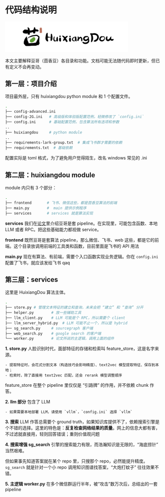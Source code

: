 # 代码结构说明

<img src="./figures/huixiangdou.png" width="400">

本文主要解释豆哥（茴香豆）各目录和功能。文档可能无法随代码即时更新，但已有定义不会再变动。

## 第一层：项目介绍

项目最外层，只有 huixiangdou python module 和 1 个配置文件。

```bash
.
├── config-advanced.ini
├── config-2G.ini   # 高级版和体验版配置范例，轻微修改了 `config.ini`
├── config.ini      # 基础配置范例，包含算法所有选项和参数
..
├── huixiangdou     # python module
..
├── requirements-lark-group.txt  # 集成飞书群才需要的依赖
├── requirements.txt  # 基础依赖
```

配置实际是 toml 格式，为了避免用户觉得陌生，改名 windows 常见的 .ini

## 第二层：huixiangdou module

module 内只有 3 个部分：

```bash
.
├── frontend       # 飞书、微信这些，都是茴香豆算法的前端
├── main.py        #  main 提供示例程序
├── services       # services 就是算法实现
```

**services** 我们在[论文](https://arxiv.org/abs/2401.08772)里介绍豆哥是套 pipeline。在实现里，可能包含函数、本地 LLM 或者 RPC。把这些基础能力都视做 service。

**frontend** 既然豆哥是套算法 pipeline，那么微信、飞书、web 这些，都是它的前端。这个目录放调用前端的工具类和函数，目前里面是飞书的 API 用法

**main.py** 现在有算法、有前端，需要个入口函数实现业务逻辑。你在 `config.ini` 配置了飞书，就应该发给飞书 qaq

## 第三层：services

这里是 HuixiangDou 算法主体。

```bash
.
├── store.py # 管理文本特征的建立和查询，未来会把 “建立” 和 “查询” 分开
├── helper.py        # 放一些辅助工具
├── llm_client.py    # LLM 可能是个 RPC，所以需要个 client
├── llm_server_hybrid.py  # LLM 可能不止一个，所以是 hybrid
├── sg_search.py     # sourcegraph 客户端
├── web_search.py    # google search 的客户端
└── worker.py        # 论文所说的主逻辑，调用上面的组件
```

**1. store.py** 人脸识别时代，面部特征的存储和检索叫 feature_store，这是名字来源。

    - 提取特征时，会花式分割文本（构造技巧会影响精度）、text2vec 模型提取特征、保存到本地；
    - 检索时，除了直接用 text2vec 匹配，还会 rerank 模型调整顺序

feature_store 在整个 pipeline 里仅仅是 “引路牌” 的作用，并不依赖 chunk 作答。

**2. llm 部分** 包含了 LLM

    - 如果需要本地部署 LLM，请使用 `vllm`，`config.ini` 选择 `vllm`

**3. 搜索** LLM 作答总需要个 ground truth，如果知识库提供不了，依赖搜索引擎是个不错的选择。这里的特色是：**反复检查网络结果的质量**。网上的信息大都有害，不过滤就直接用，轻则回答错误；重则价值观问题

**4. 搜索增强 sg_search** 引擎的搜索能力有限，而浩瀚知识是无限的，“海底捞针” 当然艰难。

但如果事先知道答案就在某个 repo 里，只搜那个 repo，必然能提升精度。 `sg_search` 就是针对一个小 repo 调用知识图谱找答案，“大炮打蚊子” 往往效果不错。

**5. 主逻辑 worker.py** 在多个微信群运行半年，被“攻击”数万次后，总结出的一套 pipeline
